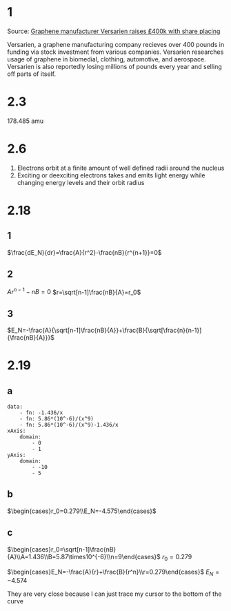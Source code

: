 # 1

Source: [Graphene manufacturer Versarien raises £400k with share placing](https://www.msn.com/en-gb/money/other/graphene-manufacturer-versarien-raises-400k-with-share-placing/ar-BB1h46TS)

Versarien, a graphene manufacturing company recieves over 400 pounds in funding via stock investment from various companies. Versarien researches usage of graphene in biomedial, clothing, automotive, and aerospace. Versarien is also reportedly losing millions of pounds every year and selling off parts of itself.

# 2.3

$178.485\text{ amu}$

# 2.6

1. Electrons orbit at a finite amount of well defined radii around the nucleus
2. Exciting or deexciting electrons takes and emits light energy while changing energy levels and their orbit radius

# 2.18

## 1

$\frac{dE_N}{dr}=\frac{A}{r^2}-\frac{nB}{r^{n+1}}=0$

## 2

$Ar^{n-1}-nB=0$
$r=\sqrt[n-1]\frac{nB}{A}=r_0$

## 3

$E_N=-\frac{A}{\sqrt[n-1]\frac{nB}{A}}+\frac{B}{\sqrt[\frac{n}{n-1}]{\frac{nB}{A}}}$

# 2.19

## a

```function-plot
data:
	- fn: -1.436/x
	- fn: 5.86*(10^-6)/(x^9)
	- fn: 5.86*(10^-6)/(x^9)-1.436/x
xAxis:
	domain:
		- 0
		- 1
yAxis:
	domain:
		- -10
		- 5
```

## b

$\begin{cases}r_0=0.279\\E_N=-4.575\end{cases}$

## c

$\begin{cases}r_0=\sqrt[n-1]\frac{nB}{A}\\A=1.436\\B=5.87\times10^{-6}\\n=9\end{cases}$
$r_0=0.279$

$\begin{cases}E_N=-\frac{A}{r}+\frac{B}{r^n}\\r=0.279\end{cases}$
$E_N=-4.574$ 

They are very close because I can just trace my cursor to the bottom of the curve
